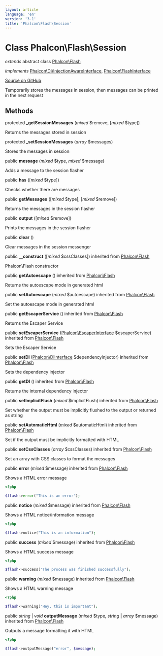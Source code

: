```yaml
---
layout: article
language: 'en'
version: '3.1'
title: 'Phalcon\Flash\Session'
---
```

# Class **Phalcon\Flash\Session**

*extends* abstract class [Phalcon\Flash](/3.1/en/api/Phalcon_Flash)

*implements* [Phalcon\Di\InjectionAwareInterface](/3.1/en/api/Phalcon_Di_InjectionAwareInterface), [Phalcon\FlashInterface](/3.1/en/api/Phalcon_FlashInterface)

<a href="https://github.com/phalcon/cphalcon/tree/v3.1.0/phalcon/flash/session.zep" class="btn btn-default btn-sm">Source on GitHub</a>

Temporarily stores the messages in session, then messages can be printed in the next request


## Methods
protected  **_getSessionMessages** (*mixed* $remove, [*mixed* $type])

Returns the messages stored in session



protected  **_setSessionMessages** (*array* $messages)

Stores the messages in session



public  **message** (*mixed* $type, *mixed* $message)

Adds a message to the session flasher



public  **has** ([*mixed* $type])

Checks whether there are messages



public  **getMessages** ([*mixed* $type], [*mixed* $remove])

Returns the messages in the session flasher



public  **output** ([*mixed* $remove])

Prints the messages in the session flasher



public  **clear** ()

Clear messages in the session messenger



public  **__construct** ([*mixed* $cssClasses]) inherited from [Phalcon\Flash](/3.1/en/api/Phalcon_Flash)

Phalcon\Flash constructor



public  **getAutoescape** () inherited from [Phalcon\Flash](/3.1/en/api/Phalcon_Flash)

Returns the autoescape mode in generated html



public  **setAutoescape** (*mixed* $autoescape) inherited from [Phalcon\Flash](/3.1/en/api/Phalcon_Flash)

Set the autoescape mode in generated html



public  **getEscaperService** () inherited from [Phalcon\Flash](/3.1/en/api/Phalcon_Flash)

Returns the Escaper Service



public  **setEscaperService** ([Phalcon\EscaperInterface](/3.1/en/api/Phalcon_EscaperInterface) $escaperService) inherited from [Phalcon\Flash](/3.1/en/api/Phalcon_Flash)

Sets the Escaper Service



public  **setDI** ([Phalcon\DiInterface](/3.1/en/api/Phalcon_DiInterface) $dependencyInjector) inherited from [Phalcon\Flash](/3.1/en/api/Phalcon_Flash)

Sets the dependency injector



public  **getDI** () inherited from [Phalcon\Flash](/3.1/en/api/Phalcon_Flash)

Returns the internal dependency injector



public  **setImplicitFlush** (*mixed* $implicitFlush) inherited from [Phalcon\Flash](/3.1/en/api/Phalcon_Flash)

Set whether the output must be implicitly flushed to the output or returned as string



public  **setAutomaticHtml** (*mixed* $automaticHtml) inherited from [Phalcon\Flash](/3.1/en/api/Phalcon_Flash)

Set if the output must be implicitly formatted with HTML



public  **setCssClasses** (*array* $cssClasses) inherited from [Phalcon\Flash](/3.1/en/api/Phalcon_Flash)

Set an array with CSS classes to format the messages



public  **error** (*mixed* $message) inherited from [Phalcon\Flash](/3.1/en/api/Phalcon_Flash)

Shows a HTML error message

```php
<?php

$flash->error("This is an error");

```



public  **notice** (*mixed* $message) inherited from [Phalcon\Flash](/3.1/en/api/Phalcon_Flash)

Shows a HTML notice/information message

```php
<?php

$flash->notice("This is an information");

```



public  **success** (*mixed* $message) inherited from [Phalcon\Flash](/3.1/en/api/Phalcon_Flash)

Shows a HTML success message

```php
<?php

$flash->success("The process was finished successfully");

```



public  **warning** (*mixed* $message) inherited from [Phalcon\Flash](/3.1/en/api/Phalcon_Flash)

Shows a HTML warning message

```php
<?php

$flash->warning("Hey, this is important");

```



public *string* | *void* **outputMessage** (*mixed* $type, *string* | *array* $message) inherited from [Phalcon\Flash](/3.1/en/api/Phalcon_Flash)

Outputs a message formatting it with HTML

```php
<?php

$flash->outputMessage("error", $message);

```




